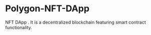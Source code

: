 # Polygon-NFT-DApp

NFT DApp . It is a decentralized blockchain featuring smart contract functionality.